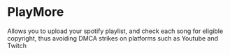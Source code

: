 # PlayMore
Allows you to upload your spotify playlist, and check each song for eligible copyright, thus avoiding DMCA strikes on platforms such as Youtube and Twitch
